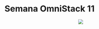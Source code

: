 # Semana OmniStack 11
<p align="center">
  <img src="https://user-images.githubusercontent.com/56132780/82132734-5b04b300-97b9-11ea-99a3-1ada43f284dc.png">
 </p>
